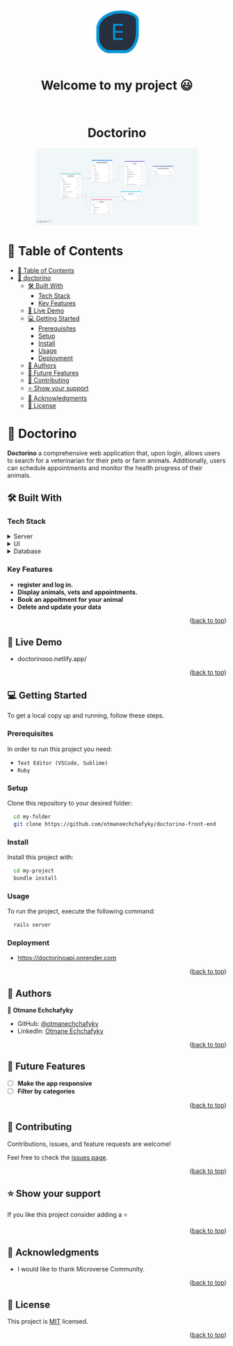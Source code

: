<a name="readme-top"></a>

<div align="center">
  <img src="./app/assets/pf-logo.png" alt="logo" width="140"  height="auto" />
  <br/>

  <h1><b>Welcome to my project 😃</b></h1>

</div>

<div align="center">
  
  <br/>
<h1 align="center">Doctorino</h1>


<img width="374" alt="erd_diagram" src="./app/assets/doc.png">


</div>

<!-- TABLE OF CONTENTS -->

# 📗 Table of Contents

- [📗 Table of Contents](#-table-of-contents)
- [📖 doctorino ](#-doctorino-)
  - [🛠 Built With ](#-built-with-)
    - [Tech Stack ](#tech-stack-)
    - [Key Features ](#key-features-)
  - [🚀 Live Demo ](#-live-demo-)
  - [💻 Getting Started ](#-getting-started-)
    - [Prerequisites](#prerequisites)
    - [Setup](#setup)
    - [Install](#install)
    - [Usage](#usage)
    - [Deployment](#deployment)
  - [👥 Authors ](#-authors-)
  - [🔭 Future Features ](#-future-features-)
  - [🤝 Contributing ](#-contributing-)
  - [⭐️ Show your support ](#️-show-your-support-)
  - [🙏 Acknowledgments ](#-acknowledgments-)
  - [📝 License ](#-license-)

<!-- PROJECT DESCRIPTION -->

# 📖 Doctorino <a name="about-project"></a>

**Doctorino** a comprehensive web application that, upon login, allows users to search for a veterinarian for their pets or farm animals. Additionally, users can schedule appointments and monitor the health progress of their animals.

## 🛠 Built With <a name="built-with"></a>

### Tech Stack <a name="tech-stack"></a>

<details>
  <summary>Server</summary>
  <ul>
    <li><a href="https://rubyonrails.org/">Ruby on Rails</a></li>
  </ul>
</details>

<details>
  <summary>UI</summary>
  <ul>
    <li><a href="https://react.dev/">React</a></li>
  </ul>
</details>

<details>
<summary>Database</summary>
  <ul>
    <li><a href="https://www.postgresql.org/">PostgreSQL</a></li>
  </ul>
</details>

<!-- Features -->

### Key Features <a name="key-features"></a>

- **register and log in.**
- **Display animals, vets and appointments.**
- **Book an appoitment for your animal**
- **Delete and update your data**

<p align="right">(<a href="#readme-top">back to top</a>)</p>

<!-- LIVE DEMO -->

## 🚀 Live Demo <a name="live-demo"></a>

- doctorinooo.netlify.app/

<p align="right">(<a href="#readme-top">back to top</a>)</p>

<!-- GETTING STARTED -->

## 💻 Getting Started <a name="getting-started"></a>

To get a local copy up and running, follow these steps.

### Prerequisites

In order to run this project you need:

- `Text Editor (VSCode, Sublime)`
- `Ruby`

### Setup

Clone this repository to your desired folder:

```sh
  cd my-folder
  git clone https://github.com/otmaneechchafyky/doctorino-front-end
```

### Install

Install this project with:

```sh
  cd my-project
  bundle install
```

### Usage

To run the project, execute the following command:

```sh
  rails server
```

### Deployment

- https://doctorinoapi.onrender.com

<p align="right">(<a href="#readme-top">back to top</a>)</p>

<!-- AUTHORS -->

## 👥 Authors <a name="authors"></a>

👤 **Otmane Echchafyky**

- GitHub: [@otmanechchafyky](https://github.com/otmaneechchafyky)
- LinkedIn: [Otmane Echchafyky](https://www.linkedin.com/in/otmane-echchafyky/)

<p align="right">(<a href="#readme-top">back to top</a>)</p>

<!-- FUTURE FEATURES -->
## 🔭 Future Features <a name="future-features"></a>

- [ ] **Make the app responsive**
- [ ] **Filter by categories**

<p align="right">(<a href="#readme-top">back to top</a>)</p>

<!-- CONTRIBUTING -->

## 🤝 Contributing <a name="contributing"></a>

Contributions, issues, and feature requests are welcome!

Feel free to check the [issues page](https://github.com/otmaneechchafyky/doctorino-api/issues/).

<p align="right">(<a href="#readme-top">back to top</a>)</p>

<!-- SUPPORT -->

## ⭐️ Show your support <a name="support"></a>

If you like this project consider adding a ⭐️

<p align="right">(<a href="#readme-top">back to top</a>)</p>

<!-- ACKNOWLEDGEMENTS -->

## 🙏 Acknowledgments <a name="acknowledgements"></a>

- I would like to thank Microverse Community.
  
<p align="right">(<a href="#readme-top">back to top</a>)</p>

<!-- LICENSE -->

## 📝 License <a name="license"></a>

This project is [MIT](./LICENSE) licensed.

<p align="right">(<a href="#readme-top">back to top</a>)</p>
